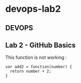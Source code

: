 # devops-lab2

## DEVOPS 

## Lab 2 - GitHub Basics

This function is not working :

```
var add2 = function(number) {
  return number + 2;
}

```